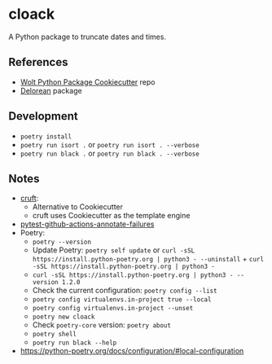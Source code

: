 # cloack

A Python package to truncate dates and times.

## References

- [Wolt Python Package Cookiecutter](https://github.com/woltapp/wolt-python-package-cookiecutter) repo
- [Delorean](https://delorean.readthedocs.io/en/latest/) package

## Development

- `poetry install`
- `poetry run isort .` or `poetry run isort . --verbose`
- `poetry run black .` or `poetry run black . --verbose`

## Notes

- [cruft](https://cruft.github.io/cruft/):
  - Alternative to Cookiecutter
  - cruft uses Cookiecutter as the template engine
- [pytest-github-actions-annotate-failures](https://github.com/utgwkk/pytest-github-actions-annotate-failures)
- Poetry:
  - `poetry --version`
  - Update Poetry: `poetry self update` or `curl -sSL https://install.python-poetry.org | python3 - --uninstall` + `curl -sSL https://install.python-poetry.org | python3 -`
  - `curl -sSL https://install.python-poetry.org | python3 - --version 1.2.0`
  - Check the current configuration: `poetry config --list`
  - `poetry config virtualenvs.in-project true --local`
  - `poetry config virtualenvs.in-project --unset`
  - `poetry new cloack`
  - Check `poetry-core` version: `poetry about`
  - `poetry shell`
  - `poetry run black --help`
- https://python-poetry.org/docs/configuration/#local-configuration
